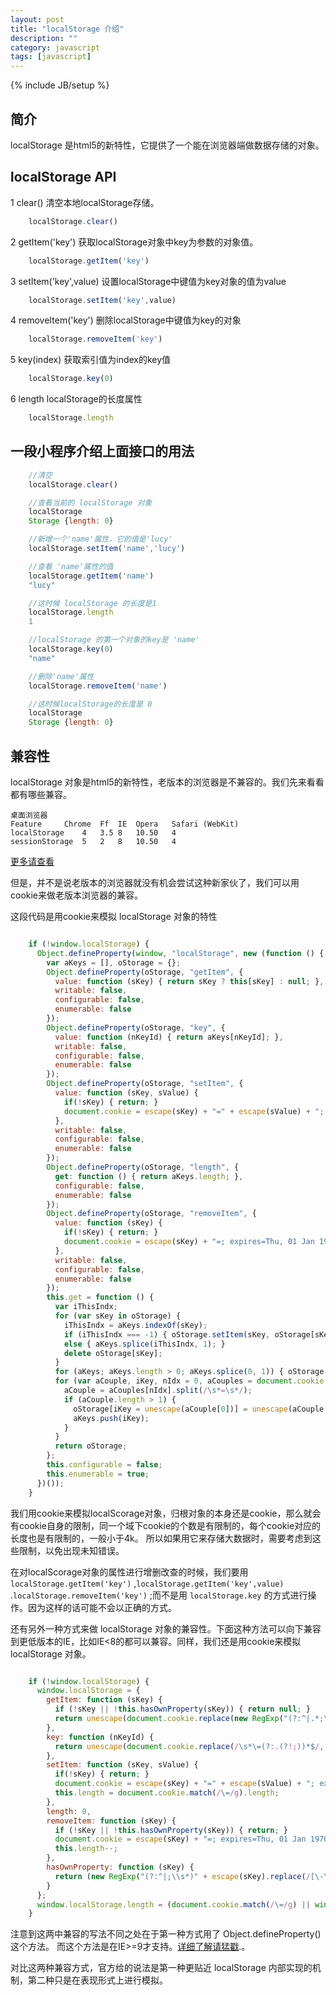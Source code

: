 ```yaml
---
layout: post
title: "localStorage 介绍"
description: ""
category: javascript
tags: [javascript]
---
```

{% include JB/setup %}

## 简介
localStorage 是html5的新特性，它提供了一个能在浏览器端做数据存储的对象。

## localStorage API

1 clear()
清空本地localStorage存储。

```javascript
	localStorage.clear()
```

2 getItem('key')
获取localStorage对象中key为参数的对象值。

```javascript
	localStorage.getItem('key')
```

3 setItem('key',value)
设置localStorage中键值为key对象的值为value

```javascript
	localStorage.setItem('key',value)
```

4 removeItem('key')
删除localStorage中键值为key的对象

```javascript
	localStorage.removeItem('key')
```

5 key(index)
获取索引值为index的key值

```javascript
	localStorage.key(0)
```
6 length
	localStorage的长度属性

```javascript
	localStorage.length
```

## 一段小程序介绍上面接口的用法

```javascript
	//清空
	localStorage.clear()

	//查看当前的 localStorage 对象
	localStorage
	Storage {length: 0}

	//新增一个'name'属性，它的值是'lucy'
	localStorage.setItem('name','lucy')

	//查看 'name'属性的值
	localStorage.getItem('name')
	"lucy"

	//这时候 localStorage 的长度是1
	localStorage.length
	1

	//localStorage 的第一个对象的key是 'name'
	localStorage.key(0)
	"name"

	//删除'name'属性
	localStorage.removeItem('name')

	//这时候localStorage的长度是 0
	localStorage
	Storage {length: 0}
```

## 兼容性
localStorage 对象是html5的新特性，老版本的浏览器是不兼容的。我们先来看看都有哪些兼容。


	桌面浏览器
	Feature		Chrome	Ff	IE	Opera	Safari (WebKit)
	localStorage	4	3.5	8	10.50	4
	sessionStorage	5	2	8	10.50	4

[更多请查看](https://developer.mozilla.org/en-US/docs/Web/API/Window/localStorage)

但是，并不是说老版本的浏览器就没有机会尝试这种新家伙了，我们可以用cookie来做老版本浏览器的兼容。

这段代码是用cookie来模拟 localStorage 对象的特性

```javascript

	if (!window.localStorage) {
	  Object.defineProperty(window, "localStorage", new (function () {
	    var aKeys = [], oStorage = {};
	    Object.defineProperty(oStorage, "getItem", {
	      value: function (sKey) { return sKey ? this[sKey] : null; },
	      writable: false,
	      configurable: false,
	      enumerable: false
	    });
	    Object.defineProperty(oStorage, "key", {
	      value: function (nKeyId) { return aKeys[nKeyId]; },
	      writable: false,
	      configurable: false,
	      enumerable: false
	    });
	    Object.defineProperty(oStorage, "setItem", {
	      value: function (sKey, sValue) {
	        if(!sKey) { return; }
	        document.cookie = escape(sKey) + "=" + escape(sValue) + "; expires=Tue, 19 Jan 2038 03:14:07 GMT; path=/";
	      },
	      writable: false,
	      configurable: false,
	      enumerable: false
	    });
	    Object.defineProperty(oStorage, "length", {
	      get: function () { return aKeys.length; },
	      configurable: false,
	      enumerable: false
	    });
	    Object.defineProperty(oStorage, "removeItem", {
	      value: function (sKey) {
	        if(!sKey) { return; }
	        document.cookie = escape(sKey) + "=; expires=Thu, 01 Jan 1970 00:00:00 GMT; path=/";
	      },
	      writable: false,
	      configurable: false,
	      enumerable: false
	    });
	    this.get = function () {
	      var iThisIndx;
	      for (var sKey in oStorage) {
	        iThisIndx = aKeys.indexOf(sKey);
	        if (iThisIndx === -1) { oStorage.setItem(sKey, oStorage[sKey]); }
	        else { aKeys.splice(iThisIndx, 1); }
	        delete oStorage[sKey];
	      }
	      for (aKeys; aKeys.length > 0; aKeys.splice(0, 1)) { oStorage.removeItem(aKeys[0]); }
	      for (var aCouple, iKey, nIdx = 0, aCouples = document.cookie.split(/\s*;\s*/); nIdx < aCouples.length; nIdx++) {
	        aCouple = aCouples[nIdx].split(/\s*=\s*/);
	        if (aCouple.length > 1) {
	          oStorage[iKey = unescape(aCouple[0])] = unescape(aCouple[1]);
	          aKeys.push(iKey);
	        }
	      }
	      return oStorage;
	    };
	    this.configurable = false;
	    this.enumerable = true;
	  })());
	}

```

我们用cookie来模拟localScorage对象，归根对象的本身还是cookie，那么就会有cookie自身的限制，同一个域下cookie的个数是有限制的，每个cookie对应的长度也是有限制的，一般小于4k。
所以如果用它来存储大数据时，需要考虑到这些限制，以免出现未知错误。

在对localScorage对象的属性进行增删改查的时候，我们要用 
```localStorage.getItem('key')``` ,```localStorage.getItem('key',value)``` .```localStorage.removeItem('key')``` ;而不是用 ```localStorage.key``` 的方式进行操作。因为这样的话可能不会以正确的方式。

还有另外一种方式来做 localStorage 对象的兼容性。下面这种方法可以向下兼容到更低版本的IE，比如IE<8的都可以兼容。同样，我们还是用cookie来模拟 localStorage 对象。

```javascript

	if (!window.localStorage) {
	  window.localStorage = {
	    getItem: function (sKey) {
	      if (!sKey || !this.hasOwnProperty(sKey)) { return null; }
	      return unescape(document.cookie.replace(new RegExp("(?:^|.*;\\s*)" + escape(sKey).replace(/[\-\.\+\*]/g, "\\$&") + "\\s*\\=\\s*((?:[^;](?!;))*[^;]?).*"), "$1"));
	    },
	    key: function (nKeyId) {
	      return unescape(document.cookie.replace(/\s*\=(?:.(?!;))*$/, "").split(/\s*\=(?:[^;](?!;))*[^;]?;\s*/)[nKeyId]);
	    },
	    setItem: function (sKey, sValue) {
	      if(!sKey) { return; }
	      document.cookie = escape(sKey) + "=" + escape(sValue) + "; expires=Tue, 19 Jan 2038 03:14:07 GMT; path=/";
	      this.length = document.cookie.match(/\=/g).length;
	    },
	    length: 0,
	    removeItem: function (sKey) {
	      if (!sKey || !this.hasOwnProperty(sKey)) { return; }
	      document.cookie = escape(sKey) + "=; expires=Thu, 01 Jan 1970 00:00:00 GMT; path=/";
	      this.length--;
	    },
	    hasOwnProperty: function (sKey) {
	      return (new RegExp("(?:^|;\\s*)" + escape(sKey).replace(/[\-\.\+\*]/g, "\\$&") + "\\s*\\=")).test(document.cookie);
	    }
	  };
	  window.localStorage.length = (document.cookie.match(/\=/g) || window.localStorage).length;
	}

```

注意到这两中兼容的写法不同之处在于第一种方式用了 Object.defineProperty() 这个方法。
而这个方法是在IE>=9才支持。[详细了解请猛戳](https://developer.mozilla.org/en-US/docs/Web/JavaScript/Reference/Global_Objects/Object/defineProperty).。

对比这两种兼容方式，官方给的说法是第一种更贴近 localStorage 内部实现的机制，第二种只是在表现形式上进行模拟。
